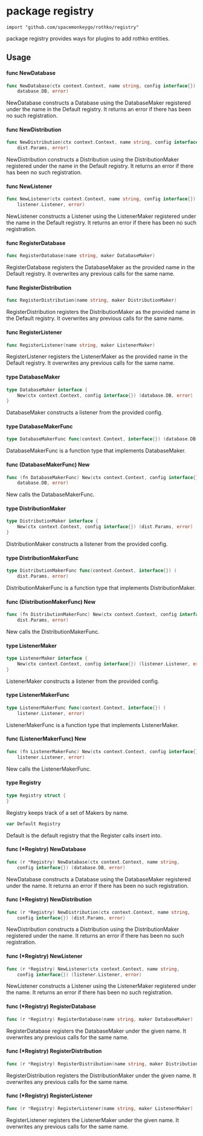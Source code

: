 # package registry

`import "github.com/spacemonkeygo/rothko/registry"`

package registry provides ways for plugins to add rothko entities.

## Usage

#### func  NewDatabase

```go
func NewDatabase(ctx context.Context, name string, config interface{}) (
	database.DB, error)
```
NewDatabase constructs a Database using the DatabaseMaker registered under the
name in the Default registry. It returns an error if there has been no such
registration.

#### func  NewDistribution

```go
func NewDistribution(ctx context.Context, name string, config interface{}) (
	dist.Params, error)
```
NewDistribution constructs a Distribution using the DistributionMaker registered
under the name in the Default registry. It returns an error if there has been no
such registration.

#### func  NewListener

```go
func NewListener(ctx context.Context, name string, config interface{}) (
	listener.Listener, error)
```
NewListener constructs a Listener using the ListenerMaker registered under the
name in the Default registry. It returns an error if there has been no such
registration.

#### func  RegisterDatabase

```go
func RegisterDatabase(name string, maker DatabaseMaker)
```
RegisterDatabase registers the DatabaseMaker as the provided name in the Default
registry. It overwrites any previous calls for the same name.

#### func  RegisterDistribution

```go
func RegisterDistribution(name string, maker DistributionMaker)
```
RegisterDistribution registers the DistributionMaker as the provided name in the
Default registry. It overwrites any previous calls for the same name.

#### func  RegisterListener

```go
func RegisterListener(name string, maker ListenerMaker)
```
RegisterListener registers the ListenerMaker as the provided name in the Default
registry. It overwrites any previous calls for the same name.

#### type DatabaseMaker

```go
type DatabaseMaker interface {
	New(ctx context.Context, config interface{}) (database.DB, error)
}
```

DatabaseMaker constructs a listener from the provided config.

#### type DatabaseMakerFunc

```go
type DatabaseMakerFunc func(context.Context, interface{}) (database.DB, error)
```

DatabaseMakerFunc is a function type that implements DatabaseMaker.

#### func (DatabaseMakerFunc) New

```go
func (fn DatabaseMakerFunc) New(ctx context.Context, config interface{}) (
	database.DB, error)
```
New calls the DatabaseMakerFunc.

#### type DistributionMaker

```go
type DistributionMaker interface {
	New(ctx context.Context, config interface{}) (dist.Params, error)
}
```

DistributionMaker constructs a listener from the provided config.

#### type DistributionMakerFunc

```go
type DistributionMakerFunc func(context.Context, interface{}) (
	dist.Params, error)
```

DistributionMakerFunc is a function type that implements DistributionMaker.

#### func (DistributionMakerFunc) New

```go
func (fn DistributionMakerFunc) New(ctx context.Context, config interface{}) (
	dist.Params, error)
```
New calls the DistributionMakerFunc.

#### type ListenerMaker

```go
type ListenerMaker interface {
	New(ctx context.Context, config interface{}) (listener.Listener, error)
}
```

ListenerMaker constructs a listener from the provided config.

#### type ListenerMakerFunc

```go
type ListenerMakerFunc func(context.Context, interface{}) (
	listener.Listener, error)
```

ListenerMakerFunc is a function type that implements ListenerMaker.

#### func (ListenerMakerFunc) New

```go
func (fn ListenerMakerFunc) New(ctx context.Context, config interface{}) (
	listener.Listener, error)
```
New calls the ListenerMakerFunc.

#### type Registry

```go
type Registry struct {
}
```

Registry keeps track of a set of Makers by name.

```go
var Default Registry
```
Default is the default registry that the Register calls insert into.

#### func (*Registry) NewDatabase

```go
func (r *Registry) NewDatabase(ctx context.Context, name string,
	config interface{}) (database.DB, error)
```
NewDatabase constructs a Database using the DatabaseMaker registered under the
name. It returns an error if there has been no such registration.

#### func (*Registry) NewDistribution

```go
func (r *Registry) NewDistribution(ctx context.Context, name string,
	config interface{}) (dist.Params, error)
```
NewDistribution constructs a Distribution using the DistributionMaker registered
under the name. It returns an error if there has been no such registration.

#### func (*Registry) NewListener

```go
func (r *Registry) NewListener(ctx context.Context, name string,
	config interface{}) (listener.Listener, error)
```
NewListener constructs a Listener using the ListenerMaker registered under the
name. It returns an error if there has been no such registration.

#### func (*Registry) RegisterDatabase

```go
func (r *Registry) RegisterDatabase(name string, maker DatabaseMaker)
```
RegisterDatabase registers the DatabaseMaker under the given name. It overwrites
any previous calls for the same name.

#### func (*Registry) RegisterDistribution

```go
func (r *Registry) RegisterDistribution(name string, maker DistributionMaker)
```
RegisterDistribution registers the DistributionMaker under the given name. It
overwrites any previous calls for the same name.

#### func (*Registry) RegisterListener

```go
func (r *Registry) RegisterListener(name string, maker ListenerMaker)
```
RegisterListener registers the ListenerMaker under the given name. It overwrites
any previous calls for the same name.
